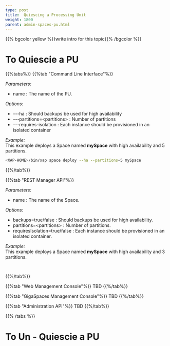 ```yaml
---
type: post
title:  Quiescing a Processing Unit 
weight: 1800
parent: admin-spaces-pu.html
---
```

 
 
{{% bgcolor yellow %}}write intro for this topic{{% /bgcolor %}}

 

#  To Quiescie a PU

{{%tabs%}}
{{%tab "Command Line Interface"%}}

_Parameters:_<br>

- name : The name of the PU.

_Options:_<br>

- ---ha         : Should backups be used for high availability<br>
- ---partitions=\<partitions\>    : Number of partitions<br> 
- ---requires-isolation   :  Each instance should be provisioned in an isolated container 

*Example:*<br>
This example deploys a Space named **mySpace** with high availability and 5 partitions. 

```bash
<XAP-HOME>/bin/xap space deploy --ha --partitions=5 mySpace
```

{{%/tab%}}


{{%tab "REST Manager API"%}}

_Parameters:_<br>

- name : The name of the Space.

_Options:_<br>

- backups=true/false         : Should backups be used for high availability.
- partitions=\<partitions\>    : Number of partitions.
- requiresIsolation=true/false  :  Each instance should be provisioned in an isolated container.

*Example:*<br>
This example deploys a Space named **mySpace** with high availability and 3 partitions. 

```bash
  
```
{{%/tab%}}


{{%tab "Web Management Console"%}}
TBD
{{%/tab%}}


{{%tab "GigaSpaces Management Console"%}}
TBD
{{%/tab%}}


{{%tab "Administration API"%}}
TBD
{{%/tab%}}

{{% /tabs %}}


#  To Un - Quiescie a PU